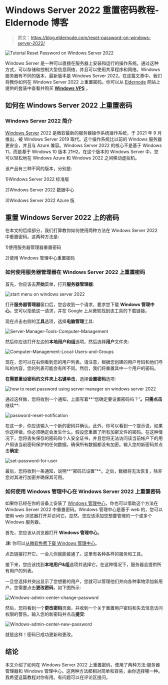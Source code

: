 # Windows Server 2022 重置密码教程- Eldernode 博客

> 原文：<https://blog.eldernode.com/reset-password-on-windows-server-2022/>

![Tutorial Reset Password on Windows Server 2022](img/d7d922cda2638f795a7e10b2ad19f788.png)

Windows Server 是一种可以直接在服务器上安装和运行的操作系统。通过这种方式，可以存储和控制大型信息网络，并且可以使用共享程序和网络。Windows 服务器有不同的版本，最新版本是 Windows Server 2022。在这篇文章中，我们将教你如何在 Windows Server 2022 上重置密码。你可以从 [Eldernode](https://eldernode.com/) 网站上提供的套装中查看并购买 [**Windows VPS**](https://eldernode.com/windows-vps/) 。

## **如何在 Windows Server 2022 上重置密码**

### **Windows Server 2022 简介**

[Windows Server](https://blog.eldernode.com/tag/windows/) 2022 是微软最新的服务器操作系统操作系统，于 2021 年 9 月推出，被 Windows Server 2019 取代。这个操作系统比以前的 Windows 服务器更安全，并且与 Azure 兼容。Windows Server 2022 的核心不是基于 Windows 11，而是基于 Windows 10 版本 21H2。在这个版本的 Windows Server 中，您可以轻松地在 Windows Azure 和 Windows 2022 之间移动虚拟机。

该产品有三种不同的版本，分别是:

1)Windows Server 2022 标准版

2)Windows Server 2022 数据中心

3)Windows Server 2022 Azure 版

## **重置 Windows Server 2022 上的密码**

在本文的后续部分，我们打算教你如何使用两种方法在 Windows Server 2022 中重置密码。这两种方法是:

1)使用服务器管理器重置密码

2)使用 Windows 管理中心重置密码

### **如何使用服务器管理器在 Windows Server 2022 上重置密码**

首先，你应该去**开始**菜单，打开**服务器管理器**:

![start menu on windows server 2022](img/4b48c452d6b85947d6641d4e40a4f0b1.png)

打开**服务器管理器**窗口后，您会收到一个请求，要求您下载 **Windows 管理中心**。您可以拒绝这一请求，并在 Google 上从微软找到该工具的下载链接。

现在点击右侧的**工具**选项，选择**电脑管理**工具:

![Server-Manager-Tools-Computer-Management](img/ff5b0f8e4028a8216c21f07bb8165571.png)

然后你应该打开左边的**本地用户和组**选项。然后选择**用户**文件夹:

![Computer-Management-Local-Users-and-Groups](img/dea69e055295874ecc549b0d9862f4a3.png)

现在，您可以在右侧看到您的用户列表。请注意，根据您创建的用户号码和他们呼叫的内容，您的列表可能会有所不同。然后，我们将重置其中一个用户的密码。

**在需要重设密码的文件夹上右键单击**，选择**设置密码**选项:

![how to reset password using server manager on windows server 2022](img/07991153526cc977da4012c6925d2081.png)

通过这样做，您将收到一个通知，上面写着**“您确定要设置密码吗？”**。只需点击**继续**:

![password-reset-notification](img/c4330664371b21048821d9c35d5225dd.png)

在这一步，你应该输入一个新的密码并确认。此外，你可以看到一个提示说，如果你这样做，你必须确定会发生什么。假设您重置了所有加密文件的密码。在这种情况下，您将丢失保存的密码和个人安全证书，并且您将无法访问该当前帐户下的用户用该当前密码保护的任何数据。确保所有数据都没有加密。输入您的新密码并点击**确定**:

![set-password-for-user](img/c8e7e5dc06b0e3535eff484b5cd61789.png)

最后，您将收到一条通知，说明**“密码已设置”**。之后，数据将无法恢复，除非您对其进行加密并确保其可用。

### **如何使用 Windows 管理中心**在 Windows Server 2022 上重置密码

如果你已经在你的设备上安装了 [Windows 管理中心](https://blog.eldernode.com/install-and-configure-windows-admin-center-on-windows-server/)，你也可以借助这个方法在 Windows Server 2022 中重置密码。Windows 管理中心是基于 web 的，您可以使用 web 浏览器打开并访问它。显然，您应该添加您想要管理的一个或多个 Windows 服务器。

首先，您应该从浏览器打开 **Windows 管理中心**。

***注:*** 你可以[从微软免费下载 Windows 管理中心](https://www.microsoft.com/en-us/evalcenter/download-windows-admin-center)。

点击链接打开它。一会儿你就能接通了。这里有各种各样的服务和工具。

接下来，您应该找到**本地用户&组**选项并选择它。在这种情况下，服务器会提供所有用户的列表。

一旦您选择并突出显示了您想要的用户，您就可以管理他们并向各种事物添加新用户。您需要点击**更改密码**，如下图所示:

![Windows-admin-center-change-password](img/c8fd4699dfe9c5786e58098dd2a41f9b.png)

然后，您将看到一个**更改密码**页面，并收到一个关于重置用户密码和失去信息访问权限的警告。输入您的新密码并点击**提交**:

![Windows-admin-center-new-password](img/599cd0ffa9e690320cbfe1bf9d47b4a3.png)

就是这样！密码已成功更新和更改。

## 结论

本文介绍了如何在 Windows Server 2022 上重置密码，使用了两种方法:服务器管理器和 Windows 管理中心。这两种方法都相对简单和容易，由你选择哪一种。我希望这篇教程对你有用。有问题可以在评论区提问。